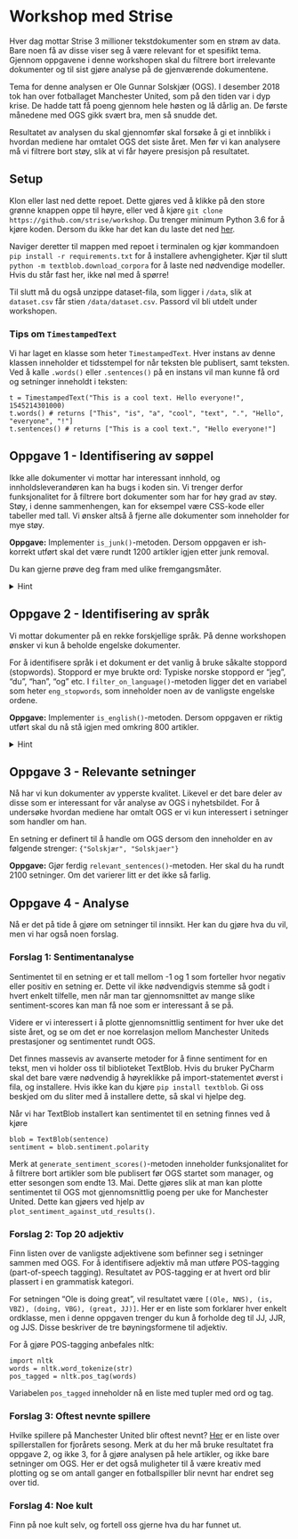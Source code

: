 # Workshop med Strise

Hver dag mottar Strise 3 millioner tekstdokumenter som en strøm av data. Bare noen få av disse viser seg å være relevant for et spesifikt tema. Gjennom oppgavene i denne workshopen skal du filtrere bort irrelevante dokumenter og til sist gjøre analyse på de gjenværende dokumentene.

Tema for denne analysen er Ole Gunnar Solskjær (OGS). I desember 2018 tok han over fotballaget Manchester United, som på den tiden var i dyp krise. De hadde tatt få poeng gjennom hele høsten og lå dårlig an. De første månedene med OGS gikk svært bra, men så snudde det.

Resultatet av analysen du skal gjennomfør skal forsøke å gi et innblikk i hvordan mediene har omtalet OGS det siste året. Men før vi kan analysere må vi filtrere bort støy, slik at vi får høyere presisjon på resultatet.

## Setup
Klon eller last ned dette repoet. Dette gjøres ved å klikke på den store grønne knappen oppe til høyre, eller ved å kjøre `git clone https://github.com/strise/workshop`. 
Du trenger minimum Python 3.6 for å kjøre koden. Dersom du ikke har det kan du laste det ned [her](https://www.python.org/downloads/). 

Naviger deretter til mappen med repoet i terminalen og kjør kommandoen `pip install -r requirements.txt` for å installere avhengigheter. Kjør til slutt `python -m textblob.download_corpora` for å laste ned nødvendige modeller. Hvis du står fast her, ikke nøl med å spørre!

Til slutt må du også unzippe dataset-fila, som ligger i `/data`, slik at `dataset.csv` får stien `/data/dataset.csv`. Passord vil bli utdelt under workshopen.

### Tips om `TimestampedText`
Vi har laget en klasse som heter `TimestampedText`. Hver instans av denne klassen inneholder et tidsstempel for når teksten ble publisert, samt teksten. Ved å kalle `.words()` eller `.sentences()` på en instans vil man kunne få ord og setninger inneholdt i teksten:
```
t = TimestampedText("This is a cool text. Hello everyone!", 1545214301000)
t.words() # returns ["This", "is", "a", "cool", "text", ".", "Hello", "everyone", "!"]
t.sentences() # returns ["This is a cool text.", "Hello everyone!"]
```

## Oppgave 1 - Identifisering av søppel
Ikke alle dokumenter vi mottar har interessant innhold, og innholdsleverandøren kan ha bugs i koden sin. Vi trenger derfor funksjonalitet for å filtrere bort dokumenter som har for høy grad av støy. Støy, i denne sammenhengen, kan for eksempel være CSS-kode eller tabeller med tall. Vi ønsker altså å fjerne alle dokumenter som inneholder for mye støy.


**Oppgave:** Implementer `is_junk()`-metoden. Dersom oppgaven er ish-korrekt utført skal det være rundt 1200 artikler igjen etter junk removal.

Du kan gjerne prøve deg fram med ulike fremgangsmåter. 

<details>
  <summary>Hint</summary>
  Her er én mulig løsning dersom du er tom for inspirasjon, eller bare vil komme deg raskest mulig videre.
  
  En artikkel er _junk_ dersom det oppfyller minst ett av følgende punkter:
  
  - Gjennomsnittlig ordlengde for dokumentet er lengre enn 20 karakterer
  - Mindre enn 50 % av karakterene i dokumentet er bokstaver (ikke medregnet mellomrom)
  - Mer enn 15 % av karakterene i dokumentet er tall (ikke medregnet mellomrom)
  - Mer enn 15 % av karakterer er hverken bokstaver eller tall (ikke medregnet mellomrom)
</details>

## Oppgave 2 - Identifisering av språk
Vi mottar dokumenter på en rekke forskjellige språk. På denne workshopen ønsker vi kun å beholde engelske dokumenter. 

For å identifisere språk i et dokument er det vanlig å bruke såkalte stoppord (stopwords). Stoppord er mye brukte ord: Typiske norske stoppord er “jeg”, “du”, “han”, “og” etc. I `filter_on_language()`-metoden ligger det en variabel som heter `eng_stopwords`, som inneholder noen av de vanligste engelske ordene. 

**Oppgave:** Implementer `is_english()`-metoden. Dersom oppgaven er riktig utført skal du nå stå igjen med omkring 800 artikler.

<details>
  <summary>Hint</summary>
  
  For en liste med ord inneholdt i en engelsk artikkel burde minst 20 % av disse være stoppord.
</details>

## Oppgave 3 - Relevante setninger
Nå har vi kun dokumenter av ypperste kvalitet. Likevel er det bare deler av disse som er interessant for vår analyse av OGS i nyhetsbildet. For å undersøke hvordan mediene har omtalt OGS er vi kun interessert i setninger som handler om han. 

En setning er definert til å handle om OGS dersom den inneholder en av følgende strenger: `{"Solskjær", "Solskjaer"}`

**Oppgave:** Gjør ferdig `relevant_sentences()`-metoden. Her skal du ha rundt 2100 setninger. Om det varierer litt er det ikke så farlig.

## Oppgave 4 - Analyse
Nå er det på tide å gjøre om setninger til innsikt. Her kan du gjøre hva du vil, men vi har også noen forslag.

### Forslag 1: Sentimentanalyse
Sentimentet til en setning er et tall mellom -1 og 1 som forteller hvor negativ eller positiv en setning er. Dette vil ikke nødvendigvis stemme så godt i hvert enkelt tilfelle, men når man tar gjennomsnittet av mange slike sentiment-scores kan man få noe som er interessant å se på. 

Videre er vi interessert i å plotte gjennomsnittlig sentiment for hver uke det siste året, og se om det er noe korrelasjon mellom Manchester Uniteds prestasjoner og sentimentet rundt OGS.

Det finnes massevis av avanserte metoder for å finne sentiment for en tekst, men vi holder oss til biblioteket TextBlob. Hvis du bruker PyCharm skal det bare være nødvendig å høyreklikke på import-statementet øverst i fila, og installere. Hvis ikke kan du kjøre `pip install textblob`. Gi oss beskjed om du sliter med å installere dette, så skal vi hjelpe deg.

Når vi har TextBlob installert kan sentimentet til en setning finnes  ved å kjøre
```
blob = TextBlob(sentence)
sentiment = blob.sentiment.polarity
``` 
Merk at `generate_sentiment_scores()`-metoden inneholder funksjonalitet for å filtrere bort artikler som ble publisert før OGS startet som manager, og etter sesongen som endte 13. Mai. Dette gjøres slik at man kan plotte sentimentet til OGS mot gjennomsnittlig poeng per uke for Manchester United. Dette kan gjøers ved hjelp av  `plot_sentiment_against_utd_results()`.

### Forslag 2: Top 20 adjektiv
Finn listen over de vanligste adjektivene som befinner seg i setninger sammen med OGS. For å identifisere adjektiv må man utføre POS-tagging (part-of-speech tagging). Resultatet av POS-tagging er at hvert ord blir plassert i en grammatisk kategori. 

For setningen “Ole is doing great”, vil resultatet være `[(Ole, NNS), (is, VBZ), (doing, VBG), (great, JJ)]`. Her er en liste som forklarer hver enkelt ordklasse, men i denne oppgaven trenger du kun å forholde deg til JJ, JJR, og JJS. Disse beskriver de tre bøyningsformene til adjektiv. 

For å gjøre POS-tagging anbefales nltk:
```
import nltk
words = nltk.word_tokenize(str)
pos_tagged = nltk.pos_tag(words)
```

Variabelen `pos_tagged` inneholder nå en liste med tupler med ord og tag. 

### Forslag 3: Oftest nevnte spillere
Hvilke spillere på Manchester United blir oftest nevnt? [Her](https://www.worldfootball.net/teams/manchester-united/2019/2/) er en liste over spillerstallen for fjorårets sesong. Merk at du her må bruke resultatet fra oppgave 2, og ikke 3, for å gjøre analysen på hele artikler, og ikke bare setninger om OGS. Her er det også muligheter til å være kreativ med plotting og se om antall ganger en fotballspiller blir nevnt har endret seg over tid.

### Forslag 4: Noe kult
Finn på noe kult selv, og fortell oss gjerne hva du har funnet ut.



